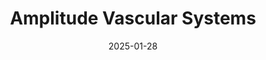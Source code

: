 ---  
layout: startup_page  
title: "Amplitude Vascular Systems"  
id: "avspulse.com"  
permalink: "/amplitudevascularsystemsavspulse.com01282025/"  
website: "https://www.avspulse.com/"  
funding_round: "Series B"  
funding_amount: "$36M"  
investors: "BioStar Capital, Cue Growth Partners"  
about: "Amplitude Vascular Systems (AVS) is a medical device company focused on safely and effectively treating severely calcified arterial disease using its novel PULSE IVL™ platform. The company's PULSE IVL™ System is an investigational device designed to improve patient outcomes by addressing calcified arterial disease. AVS is currently conducting several IDE trials for its device in the US."  
markets: "Medtech, Cardiovascular, Health Care, Medical, Medical Device"  
hq: "Boston, Massachusetts, United States"  
founded_year: "2017"  
linkedin: "https://www.linkedin.com/company/avspulse"  
twitter: "https://twitter.com/AVS_PIVL"  
instagram: ""  
facebook: ""  
crunchbase: "https://www.crunchbase.com/organization/amplitude-vascular-systems"  
pitchbook: "https://pitchbook.com/profiles/company/465994-09"  

date_display: "28-Jan-2025"  
date: "2025-01-28"

# SEO Optimization  
meta_title: "Amplitude Vascular Systems - Series B Funding ($36M)"  
meta_description: "Amplitude Vascular Systems, Amplitude Vascular Systems (AVS) is a medical device company focused on safely and effectively treating severely calcified arterial disease using its ..."  
meta_keywords: "Amplitude Vascular Systems, Medtech, Cardiovascular, Health Care, Medical, Medical Device, Series B funding"  
canonical_url: "https://startup.projectstartups.com/amplitudevascularsystemsavspulse.com01282025/"  
---
